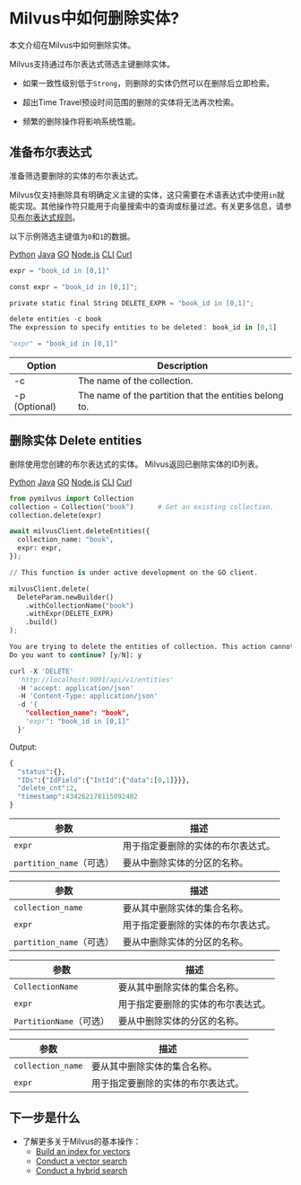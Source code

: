 
Milvus中如何删除实体?
===

本文介绍在Milvus中如何删除实体。

Milvus支持通过布尔表达式筛选主键删除实体。

* 如果一致性级别低于`Strong`，则删除的实体仍然可以在删除后立即检索。

* 超出Time Travel预设时间范围的删除的实体将无法再次检索。

* 频繁的删除操作将影响系统性能。

准备布尔表达式
------------------

准备筛选要删除的实体的布尔表达式。

Milvus仅支持删除具有明确定义主键的实体，这只需要在术语表达式中使用`in`就能实现。其他操作符只能用于向量搜索中的查询或标量过滤。有关更多信息，请参见[布尔表达式规则](boolean.md)。

以下示例筛选主键值为`0`和`1`的数据。


[Python](#python) 
[Java](#java)
[GO](#go)
[Node.js](#javascript)
[CLI](#shell)
[Curl](#curl)

```python
expr = "book_id in [0,1]"

```

```python
const expr = "book_id in [0,1]";

```

```python
private static final String DELETE_EXPR = "book_id in [0,1]";

```

```python
delete entities -c book
The expression to specify entities to be deleted： book_id in [0,1]

```

```python
"expr" = "book_id in [0,1]"

```

| Option | Description |
| --- | --- |
| -c | The name of the collection. |
| -p (Optional) | The name of the partition that the entities belong to. |

删除实体 Delete entities
---------------

删除使用您创建的布尔表达式的实体。 Milvus返回已删除实体的ID列表。

[Python](#python) 
[Java](#java)
[GO](#go)
[Node.js](#javascript)
[CLI](#shell)
[Curl](#curl)

```python
from pymilvus import Collection
collection = Collection("book")      # Get an existing collection.
collection.delete(expr)

```

```python
await milvusClient.deleteEntities({
  collection_name: "book",
  expr: expr,
});

```

```python
// This function is under active development on the GO client.

```

```python
milvusClient.delete(
  DeleteParam.newBuilder()
    .withCollectionName("book")
    .withExpr(DELETE_EXPR)
    .build()
);

```

```python
You are trying to delete the entities of collection. This action cannot be undone!
Do you want to continue? [y/N]: y

```

```python
curl -X 'DELETE' 
  'http://localhost:9091/api/v1/entities' 
  -H 'accept: application/json' 
  -H 'Content-Type: application/json' 
  -d '{
    "collection_name": "book",
    "expr": "book_id in [0,1]"
  }'

```

Output:

```python
{
  "status":{},
  "IDs":{"IdField":{"IntId":{"data":[0,1]}}},
  "delete_cnt":2,
  "timestamp":434262178115092482
}

```
| 参数 | 描述 |
| --- | --- |
| `expr` | 用于指定要删除的实体的布尔表达式。 |
| `partition_name`（可选） | 要从中删除实体的分区的名称。 |

| 参数 | 描述 |
| --- | --- |
| `collection_name` | 要从其中删除实体的集合名称。 |
| `expr` | 用于指定要删除的实体的布尔表达式。 |
| `partition_name`（可选） | 要从中删除实体的分区的名称。 |

| 参数 | 描述 |
| --- | --- |
| `CollectionName` | 要从其中删除实体的集合名称。 |
| `expr` | 用于指定要删除的实体的布尔表达式。 |
| `PartitionName`（可选） | 要从中删除实体的分区的名称。 |

| 参数 | 描述 |
| --- | --- |
| `collection_name` | 要从其中删除实体的集合名称。 |
| `expr` | 用于指定要删除的实体的布尔表达式。 |

下一步是什么
---------------

* 了解更多关于Milvus的基本操作：
	+ [Build an index for vectors](build_index.md)
	+ [Conduct a vector search](search.md)
	+ [Conduct a hybrid search](hybridsearch.md)
